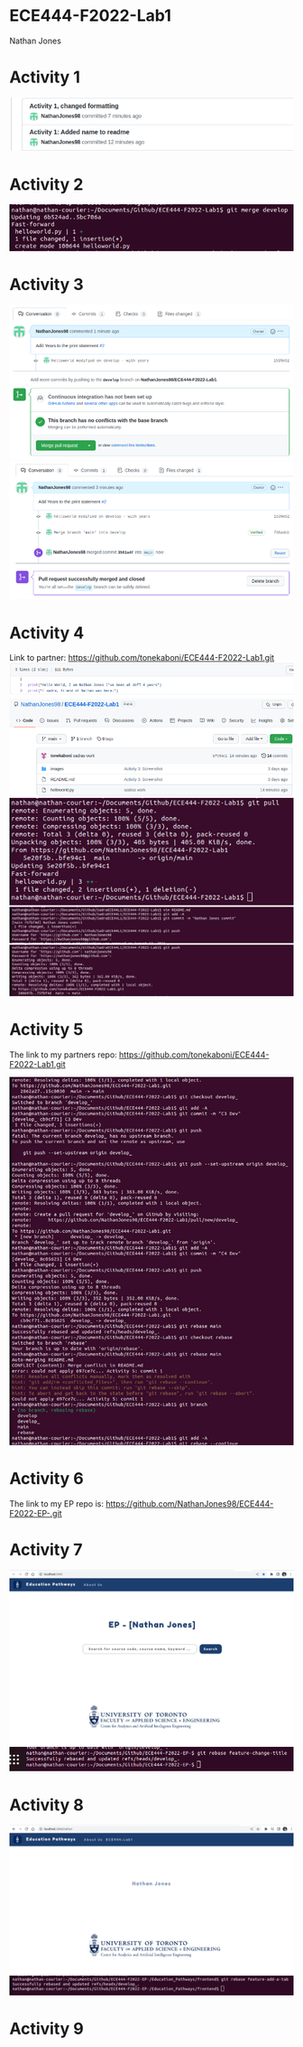 # ECE444-F2022-Lab1

Nathan Jones

# Activity 1
![](images/Activity1.png)

# Activity 2
![](images/Activity2.png)

# Activity 3
![](images/Activity3.png)
![](images/Activity32.png)

# Activity 4
Link to partner: https://github.com/tonekaboni/ECE444-F2022-Lab1.git
![](images/helloworld.png)
![](images/Nathancommit.png)
![](images/NathanPull.png)
![](images/Sadra_commit.png)
![](images/Sadra_push.png)

# Activity 5
The link to my partners repo:
https://github.com/tonekaboni/ECE444-F2022-Lab1.git

![](images/Activity5.png)

# Activity 6
The link to my EP repo is:
https://github.com/NathanJones98/ECE444-F2022-EP-.git

# Activity 7
![](images/Activity7.png)
![](images/Activity72.png)

# Activity 8
![](images/Activity8.png)
![](images/Activity82.png)



# Activity  9